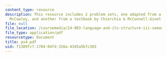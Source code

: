 ```yaml
---
content_type: resource
description: This resource includes 2 problem sets, one adapted from a textbook  by
  McCawley, and another from a textbook by Chierchia & McConnell-Ginet.
file: null
file_location: /coursemedia/24-903-language-and-its-structure-iii-semantics-and-pragmatics-spring-2005/f1389fc7178404fd326a4345a5b7c303_ps4.pdf
file_type: application/pdf
resourcetype: Document
title: ps4.pdf
uid: f1389fc7-1784-04fd-326a-4345a5b7c303
---
```

